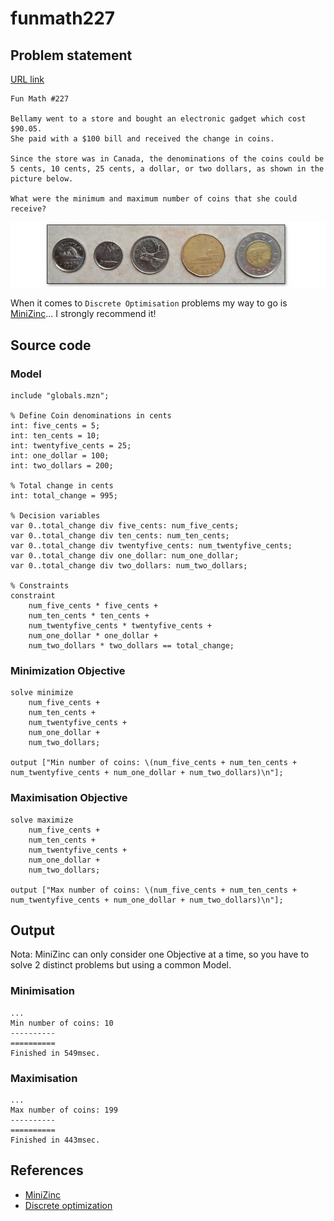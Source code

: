 # funmath227

## Problem statement

[URL link](https://www.linkedin.com/feed/update/urn:li:activity:7206853346815623169)

```text
Fun Math #227

Bellamy went to a store and bought an electronic gadget which cost $90.05.
She paid with a $100 bill and received the change in coins.

Since the store was in Canada, the denominations of the coins could be 5 cents, 10 cents, 25 cents, a dollar, or two dollars, as shown in the picture below.

What were the minimum and maximum number of coins that she could receive?
```
<p><img src="https://github.com/my-LinkedIn/fun-math/blob/main/227/assets/cad-coins.jpeg"><p>

When it comes to `Discrete Optimisation` problems my way to go is [MiniZinc](https://github.com/my-LinkedIn/funmath227/blob/main/README.md#references)... I strongly recommend it!

## Source code

### Model

```minizinc
include "globals.mzn";

% Define Coin denominations in cents
int: five_cents = 5;
int: ten_cents = 10;
int: twentyfive_cents = 25;
int: one_dollar = 100;
int: two_dollars = 200;

% Total change in cents
int: total_change = 995;

% Decision variables
var 0..total_change div five_cents: num_five_cents;
var 0..total_change div ten_cents: num_ten_cents;
var 0..total_change div twentyfive_cents: num_twentyfive_cents;
var 0..total_change div one_dollar: num_one_dollar;
var 0..total_change div two_dollars: num_two_dollars;

% Constraints
constraint
    num_five_cents * five_cents +
    num_ten_cents * ten_cents +
    num_twentyfive_cents * twentyfive_cents +
    num_one_dollar * one_dollar +
    num_two_dollars * two_dollars == total_change;
```

### Minimization Objective

```minizinc
solve minimize
    num_five_cents +
    num_ten_cents +
    num_twentyfive_cents +
    num_one_dollar +
    num_two_dollars;

output ["Min number of coins: \(num_five_cents + num_ten_cents + num_twentyfive_cents + num_one_dollar + num_two_dollars)\n"];
```

### Maximisation Objective

```minizinc
solve maximize
    num_five_cents +
    num_ten_cents +
    num_twentyfive_cents +
    num_one_dollar +
    num_two_dollars;

output ["Max number of coins: \(num_five_cents + num_ten_cents + num_twentyfive_cents + num_one_dollar + num_two_dollars)\n"];
```

## Output

Nota: MiniZinc can only consider one Objective at a time, so you have to solve 2 distinct problems but using a common Model.

### Minimisation
```text
...
Min number of coins: 10
----------
==========
Finished in 549msec.
```
### Maximisation
```text
...
Max number of coins: 199
----------
==========
Finished in 443msec.
```

## References

  - [MiniZinc](https://www.minizinc.org/)
  - [Discrete optimization](https://en.wikipedia.org/wiki/Discrete_optimization)
